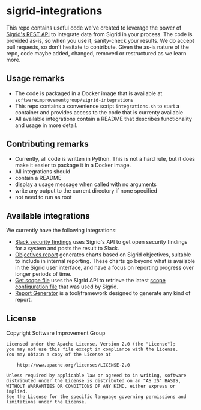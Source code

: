 # sigrid-integrations

This repo contains useful code we've created to leverage the power of [Sigrid's REST API](https://docs.sigrid-says.com/integrations/sigrid-api-documentation.html) to integrate data from Sigrid in your process. The code is provided as-is, so when you use it, sanity-check your results. We do accept pull requests, so don't hesitate to contribute. Given the as-is nature of the repo, code maybe added, changed, removed or restructured as we learn more.

## Usage remarks

- The code is packaged in a Docker image that is available at `softwareimprovementgroup/sigrid-integrations`
- This repo contains a convenience script `integrations.sh` to start a container and provides access to the code that is currenty available
- All available integrations contain a README that describes functionality and usage in more detail.

## Contributing remarks

- Currently, all code is written in Python. This is not a hard rule, but it does make it easier to package it in a Docker image.
- All integrations should
 - contain a README
 - display a usage message when called with no arguments
 - write any output to the current directory if none specified
 - not need to run as root

## Available integrations

We currently have the following integrations:

* [Slack security findings](slack-security-findings/) uses Sigrid's API to get open security findings for a system and posts the result to Slack.
* [Objectives report](objectives-report/) generates charts based on Sigrid objectives, suitable to include in internal reporting. These charts go beyond what is available in the Sigrid user interface, and have a focus on reporting progress over longer periods of time.
* [Get scope file](get-scope-file/) uses the Sigrid API to retrieve the latest [scope configuration file](https://docs.sigrid-says.com/reference/analysis-scope-configuration.html) that was used by Sigrid.
* [Report Generator](report-generator/) is a tool/framework designed to generate any kind of report.

## License

Copyright Software Improvement Group

    Licensed under the Apache License, Version 2.0 (the "License");
    you may not use this file except in compliance with the License.
    You may obtain a copy of the License at

        http://www.apache.org/licenses/LICENSE-2.0

    Unless required by applicable law or agreed to in writing, software
    distributed under the License is distributed on an "AS IS" BASIS,
    WITHOUT WARRANTIES OR CONDITIONS OF ANY KIND, either express or implied.
    See the License for the specific language governing permissions and
    limitations under the License.